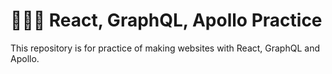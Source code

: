 # 🧘🏻‍♀️ React, GraphQL, Apollo Practice

This repository is for practice of making websites with React, GraphQL and Apollo.
